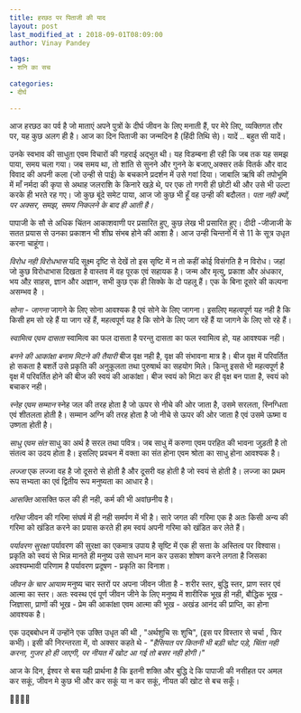 ```yaml
---
title: हरछठ पर पिताजी की याद
layout: post
last_modified_at : 2018-09-01T08:09:00
author: Vinay Pandey

tags:
- शनि का सच

categories:
- दीर्घ

---
```


आज  हरछठ का पर्व है जो माताएं अपने पुत्रों के दीर्घ जीवन के लिए मनाती हैं, पर मेरे लिए, व्यक्तिगत तौर पर, यह कुछ अलग ही है। आज का दिन पिताजी का जन्मदिन है (हिंदी तिथि से)। यादें .. बहुत सी यादें।

उनके स्वभाव की साधुता एवम विचारों की गहराई अद्भुत थी। यह विडम्बना ही रही कि जब तक यह समझ पाया, समय चला गया। जब समय था, तो शांति से सुनने और गुनने के बजाए,अक्सर तर्क वितर्क और वाद विवाद की अपनी कला (जो उन्ही से पाई) के बचकाने प्रदर्शन में उसे गवां दिया। जाबालि ऋषि की तपोभूमि में माँ नर्मदा की कृपा से अथाह जलराशि के किनारे खड़े थे, पर एक तो गगरी ही छोटी थी और उसे भी उल्टा करके ही भरते रह गए।  जो कुछ बूंदे समेट पाया, आज जो कुछ भी हूँ वह उन्ही की बदौलत। *पता नही क्यों, पर अक्सर, समझ, समय निकलने के बाद ही आती है।* 

पापाजी के सौ से अधिक चिंतन आकाशवाणी पर प्रसारित हुए, कुछ लेख भी प्रसारित हुए। दीदी -जीजाजी के सतत प्रयास से उनका प्रकाशन भी शीघ्र संभब होने की आशा है।  आज  उन्ही चिन्तनों में से 11 के सूत्र उधृत करना चाहूंगा। 

*विरोध नही विरोधभास*
यदि सूक्ष्म दृष्टि से देखें तो इस सृष्टि में न तो कहीं कोई विसंगति है न विरोध। जहां जो कुछ विरोधाभास दिखता है वास्तव में वह पूरक एवं सहायक है। जन्म और मृत्यु, प्रकाश और अंधकार, भय औऱ साहस, ज्ञान और अज्ञान, सभी कुछ एक ही सिक्के के दो पहलू हैं। एक के बिना दूसरे की कल्पना असम्भव है ।

*सोना - जागना*
जागने के लिए सोना आवश्यक है एवं सोने के लिए जागना। इसलिए महत्वपूर्ण यह नही है कि किसी हम सो रहे हैं या जाग रहें हैं, महत्वपूर्ण यह है कि सोने के लिए जाग रहें हैं या जागने के लिए सो रहे हैं। 

*स्वामित्व एवम दासता*
स्वामित्व का फल दासता है परन्तु दासता का फल स्वामित्व हो, यह आवश्यक नही। 

*बनने की आकांक्षा बनाम मिटने की तैयारी*
बीज वृक्ष नही है, वृक्ष की संभावना मात्र है। बीज वृक्ष में परिवर्तित हो सकता है बशर्ते उसे प्रकृति की अनुकूलता तथा पुरुषार्थ का सहयोग मिले। किन्तु इससे भी महत्वपूर्ण है वृक्ष में परिवर्तित होने की बीज की स्वयं की आकांक्षा। बीज स्वयं को मिटा कर ही वृक्ष बन पाता है, स्वयं को बचाकर नही।

*स्नेह एवम सम्मान*
स्नेह जल की तरह होता है जो ऊपर से नीचे की ओर जाता है, उसमे सरलता, स्निग्धिता एवं शीतलता होती है। सम्मान अग्नि की तरह होता है जो नीचे से ऊपर की ओर जाता है एवं उसमे ऊष्मा व उष्णता होती है।

*साधु एवम संत*
साधु का अर्थ है सरल तथा पवित्र। जब साधु में करुणा एवम परहित की भावना जुड़ती है तो संतत्व का उदय होता है। इसलिए प्रवचन में वक्ता का संत होना एवम श्रोता का साधु होना आवश्यक है। 

*लज्जा*
एक लज्जा वह है जो दूसरो से होती है और दूसरी वह होती है जो स्वयं से होती है। लज्जा का प्रथम रूप सभ्यता का एवं द्वितीय रूप मनुष्यता का आधार है।

*आसक्ति*
आसक्ति फल की ही नही, कर्म की भी अवांछनीय है।

*गरिमा*
जीवन की गरिमा संघर्ष में ही नही समर्पण में भी है। सारे जगत की गरिमा एक है अतः किसी अन्य की गरिमा को खंडित करने का प्रयास करते ही हम स्वयं अपनी गरिमा को खंडित कर लेते हैं। 

*पर्यावरण सुरक्षा*
पर्यावरण की सुरक्षा का एकमात्र उपाय है सृष्टि में एक ही सत्ता के अस्तित्व पर विश्वास। प्रकृति को स्वयं से भिन्न मानते ही मनुष्य उसे साधन मान कर उसका शोषण करने लगता है जिसका अवश्यम्भावी परिणाम है पर्यावरण प्रदूषण - प्रकृति का विनाश। 

*जीवन के चार आयाम*
मनुष्य चार स्तरों पर अपना जीवन जीता है - शरीर स्तर, बुद्धि स्तर, प्राण स्तर एवं आत्मा का स्तर।  अतः स्वस्थ एवं पूर्ण जीवन जीने के लिए मनुष्य में शारीरिक भूख ही नही, बौद्धिक भूख - जिज्ञासा, प्राणों की भूख - प्रेम की आकांक्षा एवम आत्मा की भूख - अखंड आनंद की प्राप्ति, का होना आवश्यक है।

एक उद्बबोधन में उन्होंने एक उक्ति उधृत की थी , "अर्थशुचि सः शुचि", (इस पर विस्तार से चर्चा , फिर कभी)। इसी की निरन्तरता में, वो अक्सर कहते थे - *"हैसियत पर कितनी भी बड़ी चोट पड़े, चिंता नही करना, गुजर हो ही जाएगी, पर नीयत में खोट आ गई तो बसर नही होगी।"*

आज के दिन, ईश्वर से बस यही प्रार्थना है कि इतनी शक्ति और बुद्धि दे कि पापाजी की नसीहत पर अमल कर सकूं, जीवन मे कुछ भी और कर सकूं या न कर सकूं, नीयत की खोट से बच सकूँ। 

🙏🌷🌷🙏
